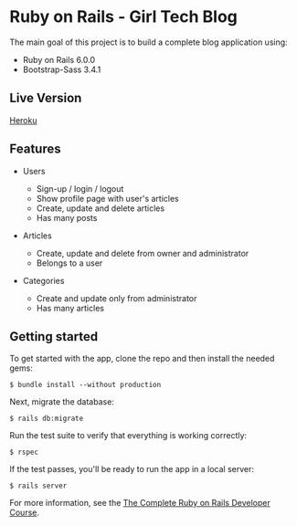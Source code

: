 # Ruby on Rails  - Girl Tech Blog

The main goal of this project is to build a complete blog application using:

* Ruby on Rails 6.0.0
* Bootstrap-Sass 3.4.1

## Live Version

[Heroku](https://girl-tech-blog.herokuapp.com/)

## Features

* Users
  * Sign-up / login / logout
  * Show profile page with user's articles
  * Create, update and delete articles
  * Has many posts

* Articles 
  * Create, update and delete from owner and administrator
  * Belongs to a user

* Categories
  * Create and update only from administrator
  * Has many articles

## Getting started

To get started with the app, clone the repo and then install the needed gems:

```
$ bundle install --without production
```

Next, migrate the database:

```
$ rails db:migrate
```
Run the test suite to verify that everything is working correctly:

```
$ rspec
```
If the test passes, you'll be ready to run the app in a local server:

```
$ rails server
```

For more information, see the
[The Complete Ruby on Rails Developer Course](https://www.udemy.com/course/the-complete-ruby-on-rails-developer-course/).
